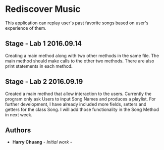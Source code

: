 # Rediscover Music

This application can replay user's past favorite songs based on user's experience of them.

## Stage - Lab 1 2016.09.14
Creating a main method along with two other methods in the same file. The main method should make calls to the other two methods. There are also print statements in each method.

## Stage - Lab 2 2016.09.19
Created a main method that allow interaction to the users. Currently the program only ask Users to input Song Names and produces a playlist. For further development, I have already included more fields, setters and getters for the class Song. I will add those functionality in the Song Method in next week.





## Authors

* **Harry Chuang** - *Initial work* -
